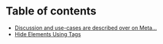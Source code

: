 # Table of contents

* [Discussion and use-cases are described over on Meta...](README.md)
* [Hide Elements Using Tags](help.md)
